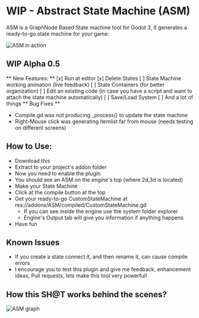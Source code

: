 # WIP - Abstract State Machine (ASM)

ASM is a GraphNode Based State machine tool for Godot 3, It generates a ready-to-go state machine
for your game:

![ASM in action](https://i.imgur.com/1RWHFyK.png)


## WIP Alpha 0.5
** New Features: **
[x] Run at editor
[x] Delete States
[ ] State Machine working animation (live feedback)
[ ] State Containers (for better organization)
[ ] Edit an existing code (in case you have a script and want to attach the state machine automatically)
[ ] Save/Load System
[ ] And a lot of things
** Bug Fixes **
* Compile.gd was not producing _process() to update the state machine
* Right-Mouse click was generating itemlist far from mouse (needs testing on different screens)

## How to Use:
* Download this
* Extract to your project's addon folder
* Now you need to enable the plugin
* You should see an ASM on the engine's top (where 2d,3d is located)
* Make your State Machine
* Click at the compile button at the top
* Get your ready-to-go CustomStateMachine at res://addons/ASM/compiled/CustomStateMachine.gd
	- If you can see inside the engine use the system folder explorer
	- Engine's Output tab will give you information if anything happens
* Have fun

## Known Issues
* If you create a state connect it, and then rename it, can cause compile errors
* I encourage you to test this plugin and give me feedback, enhancement ideas, Pull requests, lets make this tool very powerful!


## How this SH@T works behind the scenes?

![ASM graph](https://i.imgur.com/Rm326WU.png)
